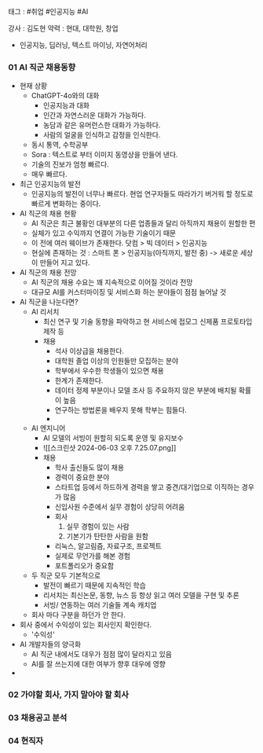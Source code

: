 태그 : #취업 #인공지능 #AI 

강사 : 김도현
약력 : 현대, 대학원, 창업
- 인공지능, 딥러닝, 텍스트 마이닝, 자연어처리


### 01 AI 직군 채용동향
- 현재 상황
	- ChatGPT-4o와의 대화
		- 인공지능과 대화 
		- 인간과 자연스러운 대화가 가능하다.
		- 농담과 같은 유머런스한 대화가 가능하다.
		- 사람의 얼굴을 인식하고 감정을 인식한다.
	- 동시 통역, 수학공부
	- Sora  : 텍스트로 부터 이미지 동영상을 만들어 낸다.
	- 기술의 진보가 엄청 빠르다.
	- 매우 빠르다.
- 최근 인공지능의 발전
	- 인공지능의 발전이 너무나 빠르다. 현업 연구자들도 따라가기 버거워 할 정도로 빠르게 변화하는 중이다.
- AI 직군의 채용 현황
	- AI 직군은 최근 불황인 대부분의 다른 업종들과 달리 아직까지 채용이 원할한 편
	- 실체가 있고 수익까지 연결이 가능한 기술이기 때문
	- 이 전에 여러 웨이브가 존재한다. 닷컴 > 빅 데이터 > 인공지능
	- 현실에 존재하는 것 : 스마트 폰 > 인공지능(아직까지, 발전 중) -> 새로운 세상이 만들어 지고 있다.
- AI 직군의 채용 전망
	- AI 직군의 채용 수요는 꽤 지속적으로 이어질 것이라 전망
	- 대규모 AI를 커스터마이징 및 서비스화 하는 분야들이 점점 늘어날 것
- AI 직군을 나눈다면?
	- AI 리서치
		- 최신 연구 및 기술 동향을 파악하고 현 서비스에 접모그 신제품 프로토타입 제작 등
		- 채용
			- 석사 이상급을 채용한다.
			- 대학원 졸업 이상의 인원들만 모집하는 분야
			- 학부에서 우수한 학생들이 있으면 채용
			- 한계가 존재한다.
			- 데이터 정제 부분이나 모델 조사 등 주요하지 않은 부분에 배치될 확률이 높음
			- 연구하는 방법론을 배우지 못해 학부는 힘들다.
			- 
	- AI 엔지니어
		- AI 모델의 서빙이 원할히 되도록 운영 및 유지보수
		- ![[스크린샷 2024-06-03 오후 7.25.07.png]]
		- 채용
			- 학사 출신들도 많이 채용
			- 경력이 중요한 분야
			- 스타트업 등에서 하드하게 경력을 쌓고 중견/대기업으로 이직하는 경우가 많음
			- 신입사원 수준에서 실무 경험이 상당히 어려움
			- 회사
				1. 실무 경험이 있는 사람
				2. 기본기가 탄탄한 사람을 원함
			- 리눅스, 알고림즘, 자료구조, 프로젝트
			- 실제로 무언가를 해본 경험
			- 포트폴리오가 중요함
	- 두 직군 모두 기본적으로
		- 발전이 빠르기 때문에 지속적인 학습
		- 리서치는 최신논문, 동향, 뉴스 등 항상 읽고 여러 모델을 구현 및 추론
		- 서빙/ 연동하는 여러 기술들 계속 캐치업
	- 회사 마다 구분을 하던가 안 한다.
- 회사 중에서 수익성이 있는 회사인지 확인한다.
	- '수익성'
- AI 개발자들의 양극화
	- AI 직군 내에서도 대우가 점점 많이 달라지고 있음
	- AI를 잘 쓰는지에 대한 여부가 향후 대우에 영향
- 
### 02 가야할 회사, 가지 말아야 할 회사

### 03 채용공고 분석

### 04 현직자
